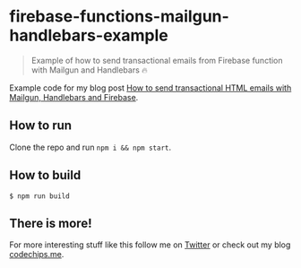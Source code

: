 # firebase-functions-mailgun-handlebars-example

> Example of how to send transactional emails from Firebase function with Mailgun and Handlebars :fire:

Example code for my blog post [How to send transactional HTML emails with Mailgun, Handlebars and Firebase](https://codechips.me/send-html-emails-with-mailgun-and-firebase-functions/).

## How to run

Clone the repo and run `npm i && npm start`.

## How to build

```
$ npm run build
```


## There is more!

For more interesting stuff like this follow me on [Twitter](https://twitter.com/codechips) or check out my blog [codechips.me](https://codechips.me).

